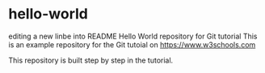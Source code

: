 # hello-world

editing a new linbe into README
Hello World repository for Git tutorial
This is an example repository for the Git tutoial on https://www.w3schools.com

This repository is built step by step in the tutorial.
